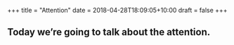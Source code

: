 +++
title = "Attention"
date = 2018-04-28T18:09:05+10:00
draft = false
+++

<div class="module">

  <div class="section">
    <h2>Today we’re going to talk about the attention.</h2>
  </div>

  <div class="section">
    
  </div>

  <div class="section">

  </div>
    
</div>

<script src="/assets/attention.js"></script>
<script src="/assets/styles.js"></script>